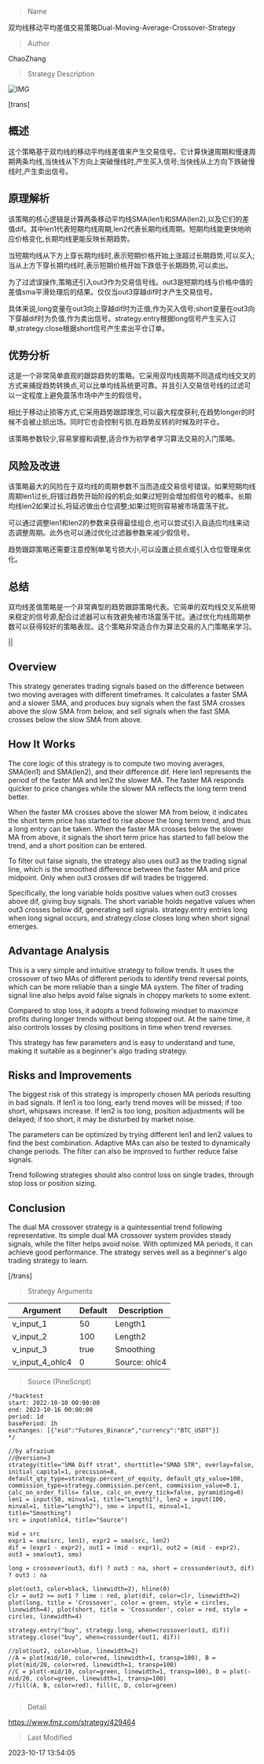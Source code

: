 
> Name

双均线移动平均差值交易策略Dual-Moving-Average-Crossover-Strategy

> Author

ChaoZhang

> Strategy Description

![IMG](https://www.fmz.com/upload/asset/151a908ab9dc1a6a980.png)

[trans]


## 概述

这个策略基于双均线的移动平均线差值来产生交易信号。它计算快速周期和慢速周期两条均线,当快线从下方向上突破慢线时,产生买入信号;当快线从上方向下跌破慢线时,产生卖出信号。

## 原理解析

该策略的核心逻辑是计算两条移动平均线SMA(len1)和SMA(len2),以及它们的差值dif。其中len1代表短期均线周期,len2代表长期均线周期。短期均线能更快地响应价格变化,长期均线更能反映长期趋势。

当短期均线从下方上穿长期均线时,表示短期价格开始上涨超过长期趋势,可以买入;当从上方下穿长期均线时,表示短期价格开始下跌低于长期趋势,可以卖出。

为了过滤误操作,策略还引入out3作为交易信号线。out3是短期均线与价格中值的差值sma平滑处理后的结果。仅仅当out3穿越dif时才产生交易信号。

具体来说,long变量在out3向上穿越dif时为正值,作为买入信号;short变量在out3向下穿越dif时为负值,作为卖出信号。strategy.entry根据long信号产生买入订单,strategy.close根据short信号产生卖出平仓订单。

## 优势分析

这是一个非常简单直观的跟踪趋势的策略。它采用双均线周期不同造成均线交叉的方式来捕捉趋势转换点,可以比单均线系统更可靠。并且引入交易信号线的过滤可以一定程度上避免震荡市场中产生的假信号。

相比于移动止损等方式,它采用趋势跟踪理念,可以最大程度获利,在趋势longer的时候不会被止损出场。同时它也会控制亏损,在趋势反转的时候及时平仓。

该策略参数较少,容易掌握和调整,适合作为初学者学习算法交易的入门策略。

## 风险及改进

该策略最大的风险在于双均线的周期参数不当而造成交易信号错误。如果短期均线周期len1过长,将错过趋势开始阶段的机会;如果过短则会增加假信号的概率。长期均线len2如果过长,将延迟做出仓位调整;如果过短则容易被市场震荡干扰。

可以通过调整len1和len2的参数来获得最佳组合,也可以尝试引入自适应均线来动态调整周期。此外也可以通过优化过滤器参数来减少假信号。

趋势跟踪策略还需要注意控制单笔亏损大小,可以设置止损点或引入仓位管理来优化。

## 总结

双均线差值策略是一个非常典型的趋势跟踪策略代表。它简单的双均线交叉系统带来稳定的信号源,配合过滤器可以有效避免被市场震荡干扰。通过优化均线周期参数可以获得较好的策略表现。这个策略非常适合作为算法交易的入门策略来学习。

||


## Overview

This strategy generates trading signals based on the difference between two moving averages with different timeframes. It calculates a faster SMA and a slower SMA, and produces buy signals when the fast SMA crosses above the slow SMA from below, and sell signals when the fast SMA crosses below the slow SMA from above.

## How It Works 

The core logic of this strategy is to compute two moving averages, SMA(len1) and SMA(len2), and their difference dif. Here len1 represents the period of the faster MA and len2 the slower MA. The faster MA responds quicker to price changes while the slower MA reflects the long term trend better.

When the faster MA crosses above the slower MA from below, it indicates the short term price has started to rise above the long term trend, and thus a long entry can be taken. When the faster MA crosses below the slower MA from above, it signals the short term price has started to fall below the trend, and a short position can be entered.

To filter out false signals, the strategy also uses out3 as the trading signal line, which is the smoothed difference between the faster MA and price midpoint. Only when out3 crosses dif will trades be triggered. 

Specifically, the long variable holds positive values when out3 crosses above dif, giving buy signals. The short variable holds negative values when out3 crosses below dif, generating sell signals. strategy.entry entries long when long signal occurs, and strategy.close closes long when short signal emerges.

## Advantage Analysis

This is a very simple and intuitive strategy to follow trends. It uses the crossover of two MAs of different periods to identify trend reversal points, which can be more reliable than a single MA system. The filter of trading signal line also helps avoid false signals in choppy markets to some extent.

Compared to stop loss, it adopts a trend following mindset to maximize profits during longer trends without being stopped out. At the same time, it also controls losses by closing positions in time when trend reverses.

This strategy has few parameters and is easy to understand and tune, making it suitable as a beginner's algo trading strategy.

## Risks and Improvements

The biggest risk of this strategy is improperly chosen MA periods resulting in bad signals. If len1 is too long, early trend moves will be missed; if too short, whipsaws increase. If len2 is too long, position adjustments will be delayed; if too short, it may be disturbed by market noise.

The parameters can be optimized by trying different len1 and len2 values to find the best combination. Adaptive MAs can also be tested to dynamically change periods. The filter can also be improved to further reduce false signals.

Trend following strategies should also control loss on single trades, through stop loss or position sizing. 

## Conclusion

The dual MA crossover strategy is a quintessential trend following representative. Its simple dual MA crossover system provides steady signals, while the filter helps avoid noise. With optimized MA periods, it can achieve good performance. The strategy serves well as a beginner's algo trading strategy to learn.

[/trans]

> Strategy Arguments



|Argument|Default|Description|
|----|----|----|
|v_input_1|50|Length1|
|v_input_2|100|Length2|
|v_input_3|true|Smoothing|
|v_input_4_ohlc4|0|Source: ohlc4|high|low|open|hl2|hlc3|hlcc4|close|


> Source (PineScript)

``` pinescript
/*backtest
start: 2022-10-10 00:00:00
end: 2023-10-16 00:00:00
period: 1d
basePeriod: 1h
exchanges: [{"eid":"Futures_Binance","currency":"BTC_USDT"}]
*/

//by afrazium
//@version=3
strategy(title="SMA Diff strat", shorttitle="SMAD STR", overlay=false, initial_capital=1, precision=8, default_qty_type=strategy.percent_of_equity, default_qty_value=100, commission_type=strategy.commission.percent, commission_value=0.1, calc_on_order_fills= false, calc_on_every_tick=false, pyramiding=0)
len1 = input(50, minval=1, title="Length1"), len2 = input(100, minval=1, title="Length2"), smo = input(1, minval=1, title="Smoothing")
src = input(ohlc4, title="Source")

mid = src
expr1 = sma(src, len1), expr2 = sma(src, len2)
dif = (expr1 - expr2), out1 = (mid - expr1), out2 = (mid - expr2), out3 = sma(out1, smo)

long = crossover(out3, dif) ? out3 : na, short = crossunder(out3, dif) ? out3 : na

plot(out3, color=black, linewidth=2), hline(0)
clr = out2 >= out1 ? lime : red, plot(dif, color=clr, linewidth=2)
plot(long, title = 'Crossover', color = green, style = circles, linewidth=4), plot(short, title = 'Crossunder', color = red, style = circles, linewidth=4)

strategy.entry("buy", strategy.long, when=crossover(out1, dif))
strategy.close("buy", when=crossunder(out1, dif))

//plot(out2, color=blue, linewidth=2)
//A = plot(mid/10, color=red, linewidth=1, transp=100), B = plot(mid/20, color=red, linewidth=1, transp=100)
//C = plot(-mid/10, color=green, linewidth=1, transp=100), D = plot(-mid/20, color=green, linewidth=1, transp=100)
//fill(A, B, color=red), fill(C, D, color=green)


```

> Detail

https://www.fmz.com/strategy/429464

> Last Modified

2023-10-17 13:54:05
